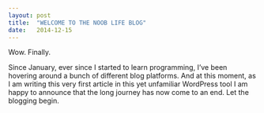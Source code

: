 ```yaml
---
layout: post
title:  "WELCOME TO THE NOOB LIFE BLOG"
date:   2014-12-15
---
```


<p class="intro">
Wow. Finally.

Since January, ever since I started to learn programming, I’ve been hovering around a bunch of different blog platforms. And at this moment, as I am writing this very first article in this yet unfamiliar WordPress tool I am happy to announce that the long journey has now come to an end. Let the blogging begin.
</p>
